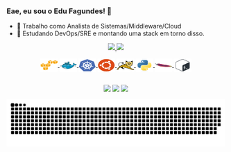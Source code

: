 ### Eae, eu sou o Edu Fagundes! 👋

- 🔭 Trabalho como Analista de Sistemas/Middleware/Cloud
- 🌱 Estudando DevOps/SRE e montando uma stack em torno disso.

 <div align="center">
  <a href="https://github.com/e-fagundes">
  <img height="130em" src="https://github-readme-stats.vercel.app/api?username=e-fagundes&show_icons=true&theme=react&include_all_commits=true&count_private=true"/>
  <img height="130em" src="https://github-readme-stats.vercel.app/api/top-langs/?username=e-fagundes&layout=compact&langs_count=7&theme=react"/>
</div>

 <div style="display: inline_block" align="center"><br>
  <img align="center" alt="Edu-AWS" height="30" width="40" src="https://github.com/devicons/devicon/blob/master/icons/amazonwebservices/amazonwebservices-original.svg">
  <img align="center" alt="Edu-Docker" height="30" width="40" src="https://github.com/devicons/devicon/blob/master/icons/docker/docker-original.svg">
  <img align="center" alt="Edu-Kube" height="30" width="40" src="https://github.com/devicons/devicon/blob/master/icons/kubernetes/kubernetes-plain.svg">
  <img align="center" alt="Edu-Ubuntu" height="30" width="40" src="https://github.com/devicons/devicon/blob/master/icons/ubuntu/ubuntu-plain.svg">
  <img align="center" alt="Edu-Tomcat" height="30" width="40" src="https://github.com/devicons/devicon/blob/master/icons/tomcat/tomcat-original.svg">
  <img align="center" alt="Edu-Python" height="30" width="40" src="https://raw.githubusercontent.com/devicons/devicon/master/icons/python/python-original.svg">
  <img align="center" alt="Edu-Apache" height="30" width="40" src="https://github.com/devicons/devicon/blob/master/icons/apache/apache-original.svg">
  <img align="center" alt="Edu-Bash" height="30" width="40" src="https://github.com/devicons/devicon/blob/master/icons/bash/bash-plain.svg">
</div>


 
 ##
 
<div align="center"> 
  <a href="https://discord.gg/G9GPg5SA75" target="_blank"><img src="https://img.shields.io/badge/Discord-7289DA?style=for-the-badge&logo=discord&logoColor=white" target="_blank"></a> 
  <a href = "mailto:fagundes.edu96@gmail.com"><img src="https://img.shields.io/badge/-Gmail-%23333?style=for-the-badge&logo=gmail&logoColor=white" target="_blank"></a>
  <a href="https://www.linkedin.com/in/edfagund/" target="_blank"><img src="https://img.shields.io/badge/-LinkedIn-%230077B5?style=for-the-badge&logo=linkedin&logoColor=white" target="_blank"></a> 
 
  ![Snake animation](https://github.com/e-fagundes/e-fagundes/blob/output/github-contribution-grid-snake.svg)
 
</div>
  
